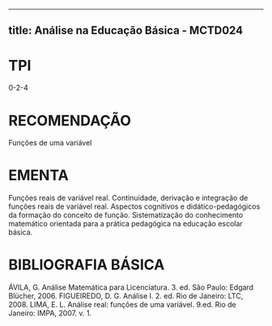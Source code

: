 
---
title: Análise na Educação Básica - MCTD024 
---

# TPI

0-2-4

# RECOMENDAÇÃO

Funções de uma variável

# EMENTA

Funções reais de variável real. Continuidade, derivação e integração de funções reais de variável real. Aspectos cognitivos e didático-pedagógicos da formação do conceito de função. Sistematização do conhecimento matemático orientada para a prática pedagógica na educação escolar básica.

# BIBLIOGRAFIA BÁSICA

ÁVILA, G. Análise Matemática para Licenciatura. 3. ed. São Paulo: Edgard Blücher, 2006. 
FIGUEIREDO, D. G. Análise I. 2. ed. Rio de Janeiro: LTC, 2008. 
LIMA, E. L. Análise real: funções de uma variável. 9.ed. Rio de Janeiro: IMPA, 2007. v. 1.
        